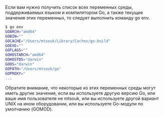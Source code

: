 Если вам нужно получить список всех переменных среды, поддерживаемых языком и компилятором Go, а также текущие значения этих переменных, то следует выполнить команду go env.

```bash
$ go env  
GOARCH="amd64"  
GOBIN=""  
GOCACHE="/Users/mtsouk/Library/Caches/go-build"  
GOEXE=""  
GOFLAGS=""  
GOHOSTARCH="amd64"  
GOHOSTOS="darwin"  
GOOS="darwin"  
GOPATH="/Users/mtsouk/go"  
GOPROXY="
...
```

Обратите внимание, что некоторые из этих переменных среды могут иметь другие значения, если вы используете другую версию Go, или ваше имя пользователя не mtsouk, или вы используете другой вариант UNIX на ином оборудовании, или вы используете Go-модули по умолчанию (GOMOD).
